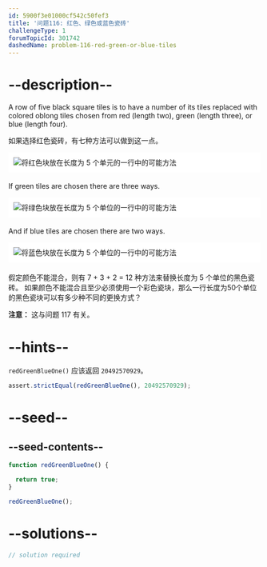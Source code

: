 ```yaml
---
id: 5900f3e01000cf542c50fef3
title: '问题116: 红色、绿色或蓝色瓷砖'
challengeType: 1
forumTopicId: 301742
dashedName: problem-116-red-green-or-blue-tiles
---
```


# --description--

A row of five black square tiles is to have a number of its tiles replaced with colored oblong tiles chosen from red (length two), green (length three), or blue (length four).

如果选择红色瓷砖，有七种方法可以做到这一点。

<img alt="将红色块放在长度为 5 个单元的一行中的可能方法" src="https://cdn.freecodecamp.org/curriculum/project-euler/red-green-or-blue-tiles-1.png" style="background-color: white; padding: 10px; display: block; margin-right: auto; margin-left: auto; margin-bottom: 1.2rem;" />

If green tiles are chosen there are three ways.

<img alt="将绿色块放在长度为 5 个单位的一行中的可能方法" src="https://cdn.freecodecamp.org/curriculum/project-euler/red-green-or-blue-tiles-2.png" style="background-color: white; padding: 10px; display: block; margin-right: auto; margin-left: auto; margin-bottom: 1.2rem;" />

And if blue tiles are chosen there are two ways.

<img alt="将蓝色块放在长度为 5 个单位的一行中的可能方法" src="https://cdn.freecodecamp.org/curriculum/project-euler/red-green-or-blue-tiles-3.png" style="background-color: white; padding: 10px; display: block; margin-right: auto; margin-left: auto; margin-bottom: 1.2rem;" />

假定颜色不能混合，则有 7 + 3 + 2 = 12 种方法来替换长度为 5 个单位的黑色瓷砖。 如果颜色不能混合且至少必须使用一个彩色瓷块，那么一行长度为50个单位的黑色瓷块可以有多少种不同的更换方式？

**注意：** 这与问题 117 有关。

# --hints--

`redGreenBlueOne()` 应该返回 `20492570929`。

```js
assert.strictEqual(redGreenBlueOne(), 20492570929);
```

# --seed--

## --seed-contents--

```js
function redGreenBlueOne() {

  return true;
}

redGreenBlueOne();
```

# --solutions--

```js
// solution required
```
